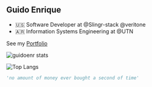 ## Guido Enrique 
* :us: Software Developer at @Slingr-stack @veritone
* :argentina: Information Systems Engineering at @UTN

See my [Portfolio](https://guidoenr-portfolio.herokuapp.com)


<img alt="guidoenr stats" src="https://github-readme-stats.vercel.app/api?username=guidoenr&show_icons=true&theme=gotham" style="vertical-align:middle"> 

![Top Langs](https://github-readme-stats.vercel.app/api/top-langs/?username=guidoenr&hide=javascript,css,scss,html,java,tsql&theme=tokyonight)
```python
'no amount of money ever bought a second of time'
```




